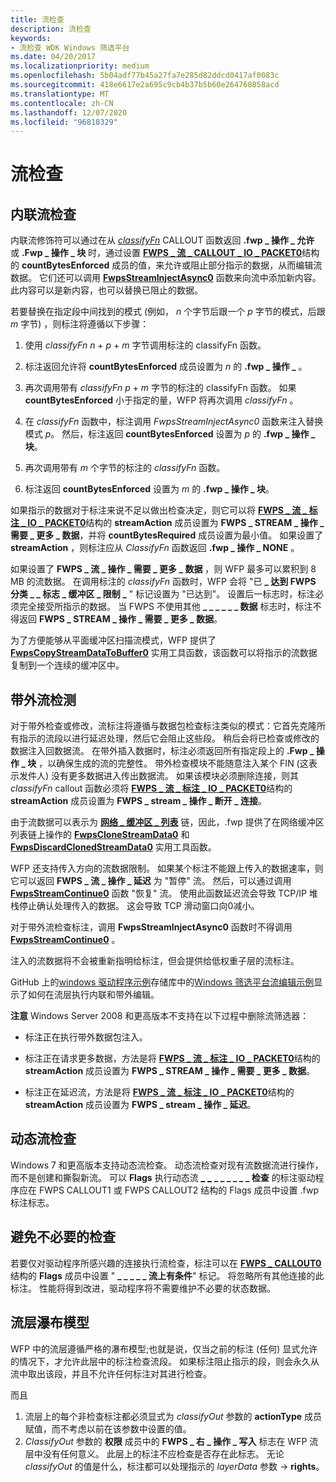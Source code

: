 ```yaml
---
title: 流检查
description: 流检查
keywords:
- 流检查 WDK Windows 筛选平台
ms.date: 04/20/2017
ms.localizationpriority: medium
ms.openlocfilehash: 5b04adf77b45a27fa7e285d82ddcd0417af0083c
ms.sourcegitcommit: 418e6617e2a695c9cb4b37b5b60e264760858acd
ms.translationtype: MT
ms.contentlocale: zh-CN
ms.lasthandoff: 12/07/2020
ms.locfileid: "96818329"
---
```

# <a name="stream-inspection"></a>流检查


## <a name="inline-stream-inspection"></a>内联流检查


内联流修饰符可以通过在从 [*classifyFn*](/windows-hardware/drivers/ddi/fwpsk/nc-fwpsk-fwps_callout_classify_fn0) CALLOUT 函数返回 **.fwp \_ 操作 \_ 允许** 或 **.Fwp \_ 操作 \_ 块** 时，通过设置 [**FWPS \_ 流 \_ CALLOUT \_ IO \_ PACKET0**](/windows-hardware/drivers/ddi/fwpsk/ns-fwpsk-fwps_stream_callout_io_packet0_)结构的 **countBytesEnforced** 成员的值，来允许或阻止部分指示的数据，从而编辑流数据。 它们还可以调用 [**FwpsStreamInjectAsync0**](/windows-hardware/drivers/ddi/fwpsk/nf-fwpsk-fwpsstreaminjectasync0) 函数来向流中添加新内容。 此内容可以是新内容，也可以替换已阻止的数据。

若要替换在指定段中间找到的模式 (例如， *n* 个字节后跟一个 *p* 字节的模式，后跟 *m* 字节) ，则标注将遵循以下步骤：

1.  使用 *classifyFn* *n*  +  *p*  +  *m* 字节调用标注的 classifyFn 函数。

2.  标注返回允许将 **countBytesEnforced** 成员设置为 *n* 的 **.fwp \_ 操作 \_** 。

3.  再次调用带有 *classifyFn* *p*  +  *m* 字节的标注的 classifyFn 函数。 如果 **countBytesEnforced** 小于指定的量，WFP 将再次调用 *classifyFn* 。

4.  在 *classifyFn* 函数中，标注调用 *FwpsStreamInjectAsync0* 函数来注入替换模式 *p*。 然后，标注返回 **countBytesEnforced** 设置为 *p* 的 **.fwp \_ 操作 \_ 块**。

5.  再次调用带有 *m* 个字节的标注的 *classifyFn* 函数。

6.  标注返回 **countBytesEnforced** 设置为 *m* 的 **.fwp \_ 操作 \_ 块**。

如果指示的数据对于标注来说不足以做出检查决定，则它可以将 [**FWPS \_ 流 \_ 标注 \_ IO \_ PACKET0**](/windows-hardware/drivers/ddi/fwpsk/ns-fwpsk-fwps_stream_callout_io_packet0_)结构的 **streamAction** 成员设置为 **FWPS \_ STREAM \_ 操作 \_ 需要 \_ 更多 \_ 数据**，并将 **countBytesRequired** 成员设置为最小值。 如果设置了 **streamAction** ，则标注应从 *ClassifyFn* 函数返回 **.fwp \_ 操作 \_ NONE** 。

如果设置了 **FWPS \_ 流 \_ 操作 \_ 需要 \_ 更多 \_ 数据** ，则 WFP 最多可以累积到 8 MB 的流数据。 在调用标注的 *classifyFn* 函数时，WFP 会将 "已 **\_ 达到 FWPS 分类 \_ \_ 标志 \_ 缓冲区 \_ 限制 \_** " 标记设置为 "已达到"。 设置后一标志时，标注必须完全接受所指示的数据。 当 FWPS 不使用其他 **\_ \_ \_ \_ \_ \_ 数据** 标志时，标注不得返回 **FWPS \_ STREAM \_ 操作 \_ 需要 \_ 更多 \_ 数据**。

为了方便能够从平面缓冲区扫描流模式，WFP 提供了 [**FwpsCopyStreamDataToBuffer0**](/windows-hardware/drivers/ddi/fwpsk/nf-fwpsk-fwpscopystreamdatatobuffer0) 实用工具函数，该函数可以将指示的流数据复制到一个连续的缓冲区中。

## <a name="out-of-band-stream-inspection"></a>带外流检测


对于带外检查或修改，流标注将遵循与数据包检查标注类似的模式：它首先克隆所有指示的流段以进行延迟处理，然后它会阻止这些段。 稍后会将已检查或修改的数据注入回数据流。 在带外插入数据时，标注必须返回所有指定段上的 **.Fwp \_ 操作 \_ 块** ，以确保生成的流的完整性。 带外检查模块不能随意注入某个 FIN (这表示发件人) 没有更多数据进入传出数据流。 如果该模块必须删除连接，则其 *classifyFn* callout 函数必须将 [**FWPS \_ 流 \_ 标注 \_ IO \_ PACKET0**](/windows-hardware/drivers/ddi/fwpsk/ns-fwpsk-fwps_stream_callout_io_packet0_)结构的 **streamAction** 成员设置为 **FWPS \_ stream \_ 操作 \_ 断开 \_ 连接**。

由于流数据可以表示为 [**网络 \_ 缓冲区 \_ 列表**](/windows-hardware/drivers/ddi/ndis/ns-ndis-_net_buffer_list) 链，因此，.fwp 提供了在网络缓冲区列表链上操作的 [**FwpsCloneStreamData0**](/windows-hardware/drivers/ddi/fwpsk/nf-fwpsk-fwpsclonestreamdata0) 和 [**FwpsDiscardClonedStreamData0**](/windows-hardware/drivers/ddi/fwpsk/nf-fwpsk-fwpsdiscardclonedstreamdata0) 实用工具函数。

WFP 还支持传入方向的流数据限制。 如果某个标注不能跟上传入的数据速率，则它可以返回 **FWPS \_ 流 \_ 操作 \_ 延迟** 为 "暂停" 流。 然后，可以通过调用 [**FwpsStreamContinue0**](/windows-hardware/drivers/ddi/fwpsk/nf-fwpsk-fwpsstreamcontinue0) 函数 "恢复" 流。 使用此函数延迟流会导致 TCP/IP 堆栈停止确认处理传入的数据。 这会导致 TCP 滑动窗口向0减小。

对于带外流检查标注，调用 **FwpsStreamInjectAsync0** 函数时不得调用 [**FwpsStreamContinue0**](/windows-hardware/drivers/ddi/fwpsk/nf-fwpsk-fwpsstreamcontinue0) 。

注入的流数据将不会被重新指明给标注，但会提供给低权重子层的流标注。

GitHub 上的[windows 驱动程序示例](https://go.microsoft.com/fwlink/p/?LinkId=616507)存储库中的[Windows 筛选平台流编辑示例](https://go.microsoft.com/fwlink/p/?LinkId=617933)显示了如何在流层执行内联和带外编辑。

**注意**  Windows Server 2008 和更高版本不支持在以下过程中删除流筛选器：
-   标注正在执行带外数据包注入。

-   标注正在请求更多数据，方法是将 [**FWPS \_ 流 \_ 标注 \_ IO \_ PACKET0**](/windows-hardware/drivers/ddi/fwpsk/ns-fwpsk-fwps_stream_callout_io_packet0_)结构的 **streamAction** 成员设置为 **FWPS \_ STREAM \_ 操作 \_ 需要 \_ 更多 \_ 数据**。

-   标注正在延迟流，方法是将 [**FWPS \_ 流 \_ 标注 \_ IO \_ PACKET0**](/windows-hardware/drivers/ddi/fwpsk/ns-fwpsk-fwps_stream_callout_io_packet0_)结构的 **streamAction** 成员设置为 **FWPS \_ stream \_ 操作 \_ 延迟**。

 

## <a name="dynamic-stream-inspection"></a>动态流检查


Windows 7 和更高版本支持动态流检查。 动态流检查对现有流数据流进行操作，而不是创建和撕裂新流。 可以 **Flags** 执行动态流 [**\_**](/windows-hardware/drivers/ddi/fwpsk/ns-fwpsk-fwps_callout2_) [**\_**](/windows-hardware/drivers/ddi/fwpsk/ns-fwpsk-fwps_callout1_) **\_ \_ \_ \_ \_ \_ 检查** 的标注驱动程序应在 FWPS CALLOUT1 或 FWPS CALLOUT2 结构的 Flags 成员中设置 .fwp 标注标志。

## <a name="avoiding-unnecessary-inspections"></a>避免不必要的检查


若要仅对驱动程序所感兴趣的连接执行流检查，标注可以在 [**FWPS \_ CALLOUT0**](/windows-hardware/drivers/ddi/fwpsk/ns-fwpsk-fwps_callout0_)结构的 **Flags** 成员中设置 " **\_ \_ \_ \_ \_ 流上有条件**" 标记。 将忽略所有其他连接的此标注。 性能将得到改进，驱动程序将不需要维护不必要的状态数据。

## <a name="stream-layer-waterfall-model"></a>流层瀑布模型

WFP 中的流层遵循严格的瀑布模型;也就是说，仅当之前的标注 (任何) 显式允许的情况下，才允许此层中的标注检查流段。 如果标注阻止指示的段，则会永久从流中取出该段，并且不允许任何标注对其进行检查。

而且

1. 流层上的每个非检查标注都必须显式为 *classifyOut* 参数的 **actionType** 成员赋值，而不考虑以前在该参数中设置的值。
2. *ClassifyOut* 参数的 **权限** 成员中的 **FWPS \_ 右 \_ 操作 \_ 写入** 标志在 WFP 流层中没有任何意义。 此层上的标注不应检查是否存在此标志。 无论 *classifyOut* 的值是什么，标注都可以处理指示的 *layerData* 参数 -> **rights**。

 

